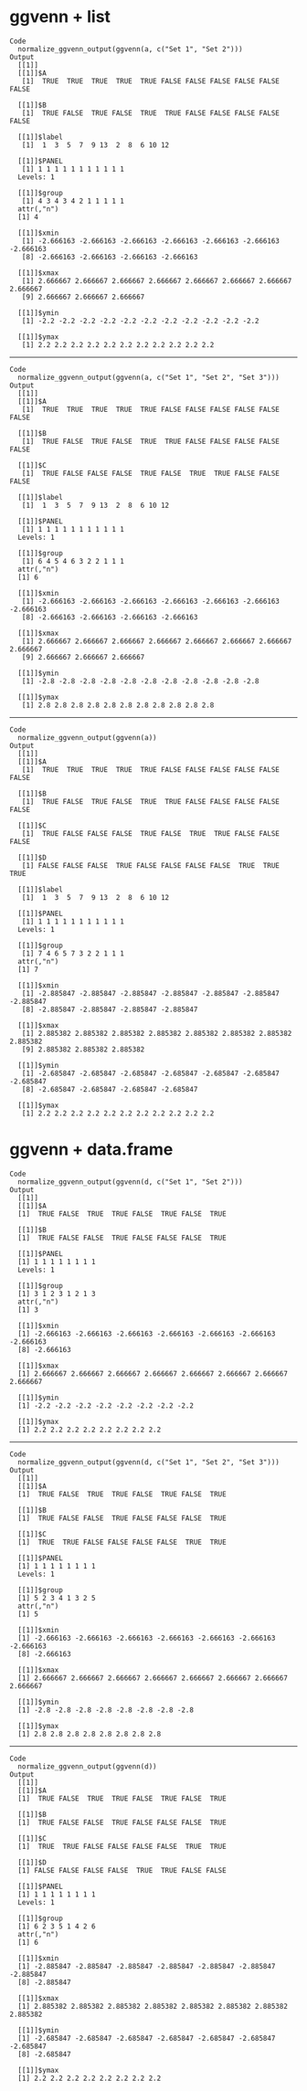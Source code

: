 # ggvenn + list

    Code
      normalize_ggvenn_output(ggvenn(a, c("Set 1", "Set 2")))
    Output
      [[1]]
      [[1]]$A
       [1]  TRUE  TRUE  TRUE  TRUE  TRUE FALSE FALSE FALSE FALSE FALSE FALSE
      
      [[1]]$B
       [1]  TRUE FALSE  TRUE FALSE  TRUE  TRUE FALSE FALSE FALSE FALSE FALSE
      
      [[1]]$label
       [1]  1  3  5  7  9 13  2  8  6 10 12
      
      [[1]]$PANEL
       [1] 1 1 1 1 1 1 1 1 1 1 1
      Levels: 1
      
      [[1]]$group
       [1] 4 3 4 3 4 2 1 1 1 1 1
      attr(,"n")
      [1] 4
      
      [[1]]$xmin
       [1] -2.666163 -2.666163 -2.666163 -2.666163 -2.666163 -2.666163 -2.666163
       [8] -2.666163 -2.666163 -2.666163 -2.666163
      
      [[1]]$xmax
       [1] 2.666667 2.666667 2.666667 2.666667 2.666667 2.666667 2.666667 2.666667
       [9] 2.666667 2.666667 2.666667
      
      [[1]]$ymin
       [1] -2.2 -2.2 -2.2 -2.2 -2.2 -2.2 -2.2 -2.2 -2.2 -2.2 -2.2
      
      [[1]]$ymax
       [1] 2.2 2.2 2.2 2.2 2.2 2.2 2.2 2.2 2.2 2.2 2.2
      
      

---

    Code
      normalize_ggvenn_output(ggvenn(a, c("Set 1", "Set 2", "Set 3")))
    Output
      [[1]]
      [[1]]$A
       [1]  TRUE  TRUE  TRUE  TRUE  TRUE FALSE FALSE FALSE FALSE FALSE FALSE
      
      [[1]]$B
       [1]  TRUE FALSE  TRUE FALSE  TRUE  TRUE FALSE FALSE FALSE FALSE FALSE
      
      [[1]]$C
       [1]  TRUE FALSE FALSE FALSE  TRUE FALSE  TRUE  TRUE FALSE FALSE FALSE
      
      [[1]]$label
       [1]  1  3  5  7  9 13  2  8  6 10 12
      
      [[1]]$PANEL
       [1] 1 1 1 1 1 1 1 1 1 1 1
      Levels: 1
      
      [[1]]$group
       [1] 6 4 5 4 6 3 2 2 1 1 1
      attr(,"n")
      [1] 6
      
      [[1]]$xmin
       [1] -2.666163 -2.666163 -2.666163 -2.666163 -2.666163 -2.666163 -2.666163
       [8] -2.666163 -2.666163 -2.666163 -2.666163
      
      [[1]]$xmax
       [1] 2.666667 2.666667 2.666667 2.666667 2.666667 2.666667 2.666667 2.666667
       [9] 2.666667 2.666667 2.666667
      
      [[1]]$ymin
       [1] -2.8 -2.8 -2.8 -2.8 -2.8 -2.8 -2.8 -2.8 -2.8 -2.8 -2.8
      
      [[1]]$ymax
       [1] 2.8 2.8 2.8 2.8 2.8 2.8 2.8 2.8 2.8 2.8 2.8
      
      

---

    Code
      normalize_ggvenn_output(ggvenn(a))
    Output
      [[1]]
      [[1]]$A
       [1]  TRUE  TRUE  TRUE  TRUE  TRUE FALSE FALSE FALSE FALSE FALSE FALSE
      
      [[1]]$B
       [1]  TRUE FALSE  TRUE FALSE  TRUE  TRUE FALSE FALSE FALSE FALSE FALSE
      
      [[1]]$C
       [1]  TRUE FALSE FALSE FALSE  TRUE FALSE  TRUE  TRUE FALSE FALSE FALSE
      
      [[1]]$D
       [1] FALSE FALSE FALSE  TRUE FALSE FALSE FALSE FALSE  TRUE  TRUE  TRUE
      
      [[1]]$label
       [1]  1  3  5  7  9 13  2  8  6 10 12
      
      [[1]]$PANEL
       [1] 1 1 1 1 1 1 1 1 1 1 1
      Levels: 1
      
      [[1]]$group
       [1] 7 4 6 5 7 3 2 2 1 1 1
      attr(,"n")
      [1] 7
      
      [[1]]$xmin
       [1] -2.885847 -2.885847 -2.885847 -2.885847 -2.885847 -2.885847 -2.885847
       [8] -2.885847 -2.885847 -2.885847 -2.885847
      
      [[1]]$xmax
       [1] 2.885382 2.885382 2.885382 2.885382 2.885382 2.885382 2.885382 2.885382
       [9] 2.885382 2.885382 2.885382
      
      [[1]]$ymin
       [1] -2.685847 -2.685847 -2.685847 -2.685847 -2.685847 -2.685847 -2.685847
       [8] -2.685847 -2.685847 -2.685847 -2.685847
      
      [[1]]$ymax
       [1] 2.2 2.2 2.2 2.2 2.2 2.2 2.2 2.2 2.2 2.2 2.2
      
      

# ggvenn + data.frame

    Code
      normalize_ggvenn_output(ggvenn(d, c("Set 1", "Set 2")))
    Output
      [[1]]
      [[1]]$A
      [1]  TRUE FALSE  TRUE  TRUE FALSE  TRUE FALSE  TRUE
      
      [[1]]$B
      [1]  TRUE FALSE FALSE  TRUE FALSE FALSE FALSE  TRUE
      
      [[1]]$PANEL
      [1] 1 1 1 1 1 1 1 1
      Levels: 1
      
      [[1]]$group
      [1] 3 1 2 3 1 2 1 3
      attr(,"n")
      [1] 3
      
      [[1]]$xmin
      [1] -2.666163 -2.666163 -2.666163 -2.666163 -2.666163 -2.666163 -2.666163
      [8] -2.666163
      
      [[1]]$xmax
      [1] 2.666667 2.666667 2.666667 2.666667 2.666667 2.666667 2.666667 2.666667
      
      [[1]]$ymin
      [1] -2.2 -2.2 -2.2 -2.2 -2.2 -2.2 -2.2 -2.2
      
      [[1]]$ymax
      [1] 2.2 2.2 2.2 2.2 2.2 2.2 2.2 2.2
      
      

---

    Code
      normalize_ggvenn_output(ggvenn(d, c("Set 1", "Set 2", "Set 3")))
    Output
      [[1]]
      [[1]]$A
      [1]  TRUE FALSE  TRUE  TRUE FALSE  TRUE FALSE  TRUE
      
      [[1]]$B
      [1]  TRUE FALSE FALSE  TRUE FALSE FALSE FALSE  TRUE
      
      [[1]]$C
      [1]  TRUE  TRUE FALSE FALSE FALSE FALSE  TRUE  TRUE
      
      [[1]]$PANEL
      [1] 1 1 1 1 1 1 1 1
      Levels: 1
      
      [[1]]$group
      [1] 5 2 3 4 1 3 2 5
      attr(,"n")
      [1] 5
      
      [[1]]$xmin
      [1] -2.666163 -2.666163 -2.666163 -2.666163 -2.666163 -2.666163 -2.666163
      [8] -2.666163
      
      [[1]]$xmax
      [1] 2.666667 2.666667 2.666667 2.666667 2.666667 2.666667 2.666667 2.666667
      
      [[1]]$ymin
      [1] -2.8 -2.8 -2.8 -2.8 -2.8 -2.8 -2.8 -2.8
      
      [[1]]$ymax
      [1] 2.8 2.8 2.8 2.8 2.8 2.8 2.8 2.8
      
      

---

    Code
      normalize_ggvenn_output(ggvenn(d))
    Output
      [[1]]
      [[1]]$A
      [1]  TRUE FALSE  TRUE  TRUE FALSE  TRUE FALSE  TRUE
      
      [[1]]$B
      [1]  TRUE FALSE FALSE  TRUE FALSE FALSE FALSE  TRUE
      
      [[1]]$C
      [1]  TRUE  TRUE FALSE FALSE FALSE FALSE  TRUE  TRUE
      
      [[1]]$D
      [1] FALSE FALSE FALSE FALSE  TRUE  TRUE FALSE FALSE
      
      [[1]]$PANEL
      [1] 1 1 1 1 1 1 1 1
      Levels: 1
      
      [[1]]$group
      [1] 6 2 3 5 1 4 2 6
      attr(,"n")
      [1] 6
      
      [[1]]$xmin
      [1] -2.885847 -2.885847 -2.885847 -2.885847 -2.885847 -2.885847 -2.885847
      [8] -2.885847
      
      [[1]]$xmax
      [1] 2.885382 2.885382 2.885382 2.885382 2.885382 2.885382 2.885382 2.885382
      
      [[1]]$ymin
      [1] -2.685847 -2.685847 -2.685847 -2.685847 -2.685847 -2.685847 -2.685847
      [8] -2.685847
      
      [[1]]$ymax
      [1] 2.2 2.2 2.2 2.2 2.2 2.2 2.2 2.2
      
      

